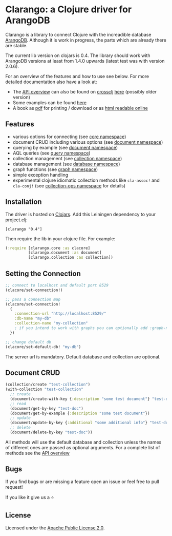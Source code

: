 <!-- img src="https://travis-ci.org/edlich/clarango.png?branch=master" alt="travis-ci.org Build Status" title="Build Status" align="right" /-->
Clarango: a Clojure driver for ArangoDB
========

Clarango is a library to connect Clojure with the increadible database [ArangoDB](http://www.arangodb.org/). Although it is work in progress, the parts which are already there are stable. 

The current lib version on clojars is 0.4. The library should work with ArangoDB versions at least from 1.4.0 upwards (latest test was with version 2.0.6).

For an overview of the features and how to use see below. For more detailed documentation also have a look at:
* The [API overview](http://edlich.github.io/clarango/doc/index.html) can also be found on [crossclj](http://crossclj.info) [here](http://crossclj.info/ns/clarango/0.3.2/clarango.core.html) (possibly older version)
* Some examples can be found [here](https://github.com/edlich/clarango/blob/development/src/clarango/main.clj)
* A book as [pdf](https://leanpub.com/clarango) for printing / download or as [html readable online](https://leanpub.com/clarango/read)

## Features

* various options for connecting (see [core namespace](https://github.com/edlich/clarango/blob/master/src/clarango/core.clj))
* document CRUD including various options (see [document namespace](https://github.com/edlich/clarango/blob/master/src/clarango/document.clj))
* querying by example (see [document namespace](https://github.com/edlich/clarango/blob/master/src/clarango/document.clj))
* AQL queries (see [query namespace](https://github.com/edlich/clarango/blob/master/src/clarango/query.clj))
* collection management (see [collection namespace](https://github.com/edlich/clarango/blob/master/src/clarango/collection.clj))
* database management (see [database namespace](https://github.com/edlich/clarango/blob/master/src/clarango/database.clj))
* graph functions (see [graph namespace](https://github.com/edlich/clarango/blob/master/src/clarango/graph.clj))
* simple exception handling
* experimental clojure idiomatic collection methods like `cla-assoc!` and `cla-conj!` (see [collection-ops namespace](https://github.com/edlich/clarango/blob/master/src/clarango/collection_ops.clj) for details)

## Installation

The driver is hosted on [Clojars](https://clojars.org/clarango). Add this Leiningen dependency to your project.clj:
```
[clarango "0.4"]
```
Then require the lib in your clojure file. For example:
``` Clojure
(:require [clarango.core :as clacore]
          [clarango.document :as document]
          [clarango.collection :as collection])
```

## Setting the Connection

```clojure
;; connect to localhost and default port 8529
(clacore/set-connection!)

;; pass a connection map
(clacore/set-connection! 
  {
    :connection-url "http://localhost:8529/"
    :db-name "my-db"
    :collection-name "my-collection"
    ; if you intend to work with graphs you can optionally add :graph-name "my-graph"
  })

;; change default db
(clacore/set-default-db! "my-db")
```

The server url is mandatory. Default database and collection are optional.

## Document CRUD

```clojure
(collection/create "test-collection")
(with-collection "test-collection"
  ;; create
  (document/create-with-key {:description "some test document"} "test-doc")
  ;; read
  (document/get-by-key "test-doc")
  (document/get-by-example {:description "some test document"})
  ;; update
  (document/update-by-key {:additional "some additional info"} "test-doc")
  ;; delete
  (document/delete-by-key "test-doc"))

```

All methods will use the default database and collection unless the names of different ones are passed as optional arguments. For a complete list of methods see the [API overview](http://edlich.github.io/clarango/doc/index.html)

## Bugs

If you find bugs or are missing a feature open an issue or feel free to pull request!

If you like it give us a :star:

## License

Licensed under the [Apache Public License 2.0](http://www.apache.org/licenses/LICENSE-2.0.html).
